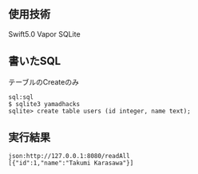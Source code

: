 ## 使用技術
Swift5.0
Vapor
SQLite

## 書いたSQL
テーブルのCreateのみ

``` 
sql:sql
$ sqlite3 yamadhacks 
sqlite> create table users (id integer, name text);
```

## 実行結果

```
json:http://127.0.0.1:8080/readAll
[{"id":1,"name":"Takumi Karasawa"}]
```
